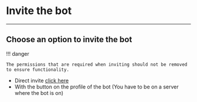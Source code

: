 # Invite the bot

---

## Choose an option to invite the bot

!!! danger

    The permissions that are required when inviting should not be removed to ensure functionality.

- Direct invite [click here](https://invite.polliticket.eu)
- With the button on the profile of the bot (You have to be on a server where the bot is on)
